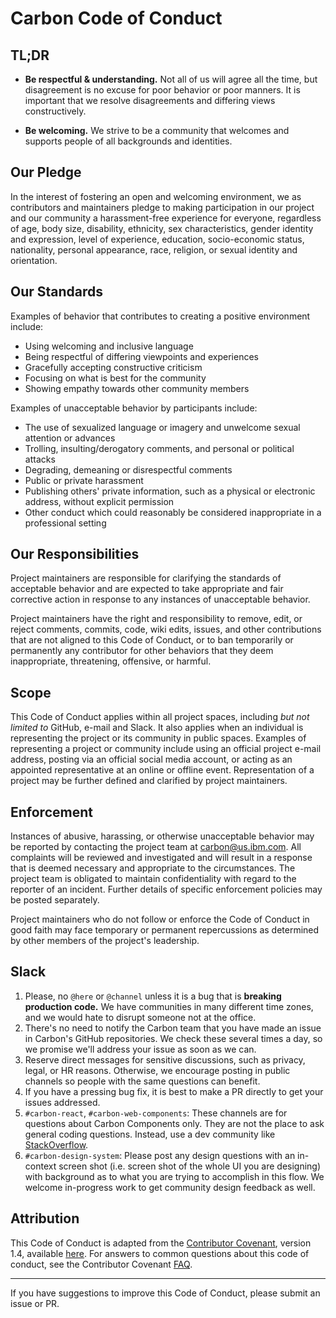 # Carbon Code of Conduct

## TL;DR

- **Be respectful & understanding.** Not all of us will agree all the time, but
  disagreement is no excuse for poor behavior or poor manners. It is important
  that we resolve disagreements and differing views constructively.

* **Be welcoming.** We strive to be a community that welcomes and supports
  people of all backgrounds and identities.

## Our Pledge

In the interest of fostering an open and welcoming environment, we as
contributors and maintainers pledge to making participation in our project and
our community a harassment-free experience for everyone, regardless of age, body
size, disability, ethnicity, sex characteristics, gender identity and
expression, level of experience, education, socio-economic status, nationality,
personal appearance, race, religion, or sexual identity and orientation.

## Our Standards

Examples of behavior that contributes to creating a positive environment
include:

- Using welcoming and inclusive language
- Being respectful of differing viewpoints and experiences
- Gracefully accepting constructive criticism
- Focusing on what is best for the community
- Showing empathy towards other community members

Examples of unacceptable behavior by participants include:

- The use of sexualized language or imagery and unwelcome sexual attention or
  advances
- Trolling, insulting/derogatory comments, and personal or political attacks
- Degrading, demeaning or disrespectful comments
- Public or private harassment
- Publishing others' private information, such as a physical or electronic
  address, without explicit permission
- Other conduct which could reasonably be considered inappropriate in a
  professional setting

## Our Responsibilities

Project maintainers are responsible for clarifying the standards of acceptable
behavior and are expected to take appropriate and fair corrective action in
response to any instances of unacceptable behavior.

Project maintainers have the right and responsibility to remove, edit, or reject
comments, commits, code, wiki edits, issues, and other contributions that are
not aligned to this Code of Conduct, or to ban temporarily or permanently any
contributor for other behaviors that they deem inappropriate, threatening,
offensive, or harmful.

## Scope

This Code of Conduct applies within all project spaces, including _but not
limited to_ GitHub, e-mail and Slack. It also applies when an individual is
representing the project or its community in public spaces. Examples of
representing a project or community include using an official project e-mail
address, posting via an official social media account, or acting as an appointed
representative at an online or offline event. Representation of a project may be
further defined and clarified by project maintainers.

## Enforcement

Instances of abusive, harassing, or otherwise unacceptable behavior may be
reported by contacting the project team at carbon@us.ibm.com. All complaints
will be reviewed and investigated and will result in a response that is deemed
necessary and appropriate to the circumstances. The project team is obligated to
maintain confidentiality with regard to the reporter of an incident. Further
details of specific enforcement policies may be posted separately.

Project maintainers who do not follow or enforce the Code of Conduct in good
faith may face temporary or permanent repercussions as determined by other
members of the project's leadership.

## Slack

1.  Please, no `@here` or `@channel` unless it is a bug that is **breaking
    production code.** We have communities in many different time zones, and we
    would hate to disrupt someone not at the office.
2.  There's no need to notify the Carbon team that you have made an issue in
    Carbon's GitHub repositories. We check these several times a day, so we
    promise we'll address your issue as soon as we can.
3.  Reserve direct messages for sensitive discussions, such as privacy, legal,
    or HR reasons. Otherwise, we encourage posting in public channels so people
    with the same questions can benefit.
4.  If you have a pressing bug fix, it is best to make a PR directly to get your
    issues addressed.
5.  `#carbon-react`, `#carbon-web-components`: These channels are for questions
    about Carbon Components only. They are not the place to ask general coding
    questions. Instead, use a dev community like
    [StackOverflow](https://stackoverflow.com/).
6.  `#carbon-design-system`: Please post any design questions with an in-context
    screen shot (i.e. screen shot of the whole UI you are designing) with
    background as to what you are trying to accomplish in this flow. We welcome
    in-progress work to get community design feedback as well.

## Attribution

This Code of Conduct is adapted from the
[Contributor Covenant](https://www.contributor-covenant.org), version 1.4,
available
[here](https://www.contributor-covenant.org/version/1/4/code-of-conduct.html).
For answers to common questions about this code of conduct, see the Contributor
Covenant [FAQ](https://www.contributor-covenant.org/faq).

<hr>

If you have suggestions to improve this Code of Conduct, please submit an issue
or PR.